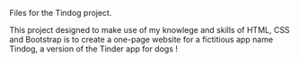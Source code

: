 Files for the Tindog project.

This project designed to make use of my knowlege and skills of HTML, CSS and Bootstrap is to create a one-page website for a fictitious app name Tindog, a version of the Tinder app for dogs !
